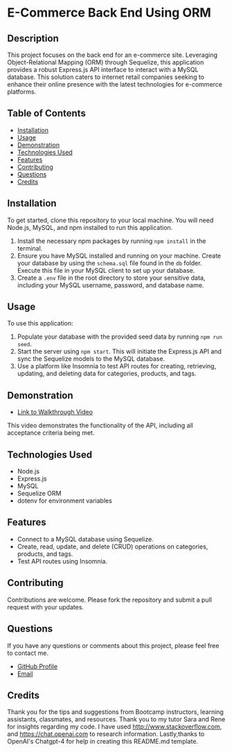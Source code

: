 # E-Commerce Back End Using ORM

## Description

This project focuses on the back end for an e-commerce site. Leveraging Object-Relational Mapping (ORM) through Sequelize, this application provides a robust Express.js API interface to interact with a MySQL database. This solution caters to internet retail companies seeking to enhance their online presence with the latest technologies for e-commerce platforms.

## Table of Contents

- [Installation](#installation)
- [Usage](#usage)
- [Demonstration](#demonstration)
- [Technologies Used](#technologies-used)
- [Features](#features)
- [Contributing](#contributing)
- [Questions](#questions)
- [Credits](#credits)

## Installation

To get started, clone this repository to your local machine. You will need Node.js, MySQL, and npm installed to run this application.

1. Install the necessary npm packages by running `npm install` in the terminal.
2. Ensure you have MySQL installed and running on your machine. Create your database by using the `schema.sql` file found in the `db` folder. Execute this file in your MySQL client to set up your database.
3. Create a `.env` file in the root directory to store your sensitive data, including your MySQL username, password, and database name.

## Usage

To use this application:

1. Populate your database with the provided seed data by running `npm run seed`.
2. Start the server using `npm start`. This will initiate the Express.js API and sync the Sequelize models to the MySQL database.
3. Use a platform like Insomnia to test API routes for creating, retrieving, updating, and deleting data for categories, products, and tags.

## Demonstration

- [Link to Walkthrough Video](<https://drive.google.com/file/d/1mJKEgFT0LItbBpdsk5KlOl8Owy4hQGeB/view?usp=share_link>)

This video demonstrates the functionality of the API, including all acceptance criteria being met.

## Technologies Used

- Node.js
- Express.js
- MySQL
- Sequelize ORM
- dotenv for environment variables

## Features

- Connect to a MySQL database using Sequelize.
- Create, read, update, and delete (CRUD) operations on categories, products, and tags.
- Test API routes using Insomnia.

## Contributing

Contributions are welcome. Please fork the repository and submit a pull request with your updates.

## Questions

If you have any questions or comments about this project, please feel free to contact me.

- [GitHub Profile](https://github.com/lepalmer01)
- [Email](lpalmer@live.com)

## Credits

Thank you for the tips and suggestions from Bootcamp instructors, learning assistants, classmates, and resources. Thank you to my tutor Sara and Rene for insights regarding my code. I have used http://www.stackoverflow.com, and https://chat.openai.com to research information. Lastly,thanks to OpenAI's Chatgpt-4 for help in creating this README.md template.
